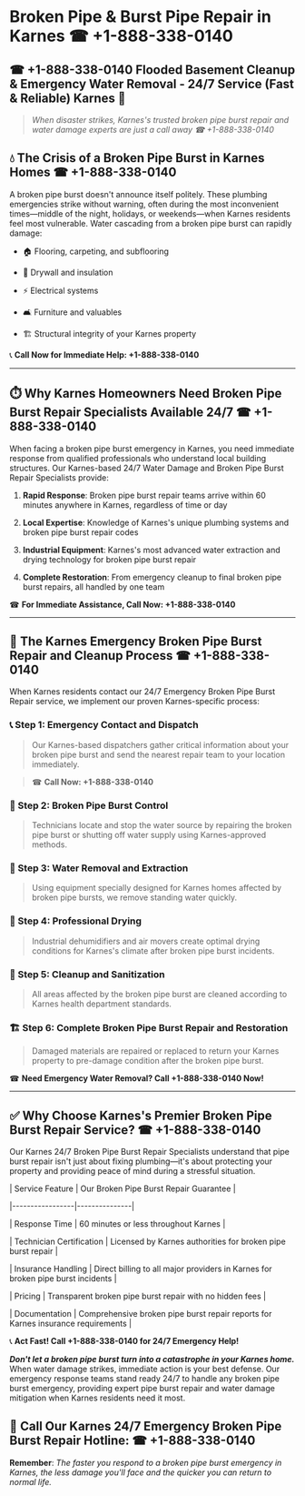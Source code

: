 # Broken Pipe & Burst Pipe Repair in Karnes ☎ +1-888-338-0140  
## ☎ +1-888-338-0140 Flooded Basement Cleanup & Emergency Water Removal - 24/7 Service (Fast & Reliable) Karnes 🚨  

> *When disaster strikes, Karnes's trusted broken pipe burst repair and water damage experts are just a call away ☎ +1-888-338-0140*  

## 💧 The Crisis of a Broken Pipe Burst in Karnes Homes ☎ +1-888-338-0140  

A broken pipe burst doesn't announce itself politely. These plumbing emergencies strike without warning, often during the most inconvenient times—middle of the night, holidays, or weekends—when Karnes residents feel most vulnerable. Water cascading from a broken pipe burst can rapidly damage:  

* 🏠 Flooring, carpeting, and subflooring  
* 🧱 Drywall and insulation  
* ⚡ Electrical systems  
* 🛋️ Furniture and valuables  
* 🏗️ Structural integrity of your Karnes property  

📞 **Call Now for Immediate Help: +1-888-338-0140**  

---  

## ⏱️ Why Karnes Homeowners Need Broken Pipe Burst Repair Specialists Available 24/7 ☎ +1-888-338-0140  

When facing a broken pipe burst emergency in Karnes, you need immediate response from qualified professionals who understand local building structures. Our Karnes-based 24/7 Water Damage and Broken Pipe Burst Repair Specialists provide:  

1. **Rapid Response**: Broken pipe burst repair teams arrive within 60 minutes anywhere in Karnes, regardless of time or day  
2. **Local Expertise**: Knowledge of Karnes's unique plumbing systems and broken pipe burst repair codes  
3. **Industrial Equipment**: Karnes's most advanced water extraction and drying technology for broken pipe burst repair  
4. **Complete Restoration**: From emergency cleanup to final broken pipe burst repairs, all handled by one team  

☎ **For Immediate Assistance, Call Now: +1-888-338-0140**  

---  

## 🔧 The Karnes Emergency Broken Pipe Burst Repair and Cleanup Process ☎ +1-888-338-0140  

When Karnes residents contact our 24/7 Emergency Broken Pipe Burst Repair service, we implement our proven Karnes-specific process:  

### 📞 Step 1: Emergency Contact and Dispatch  
> Our Karnes-based dispatchers gather critical information about your broken pipe burst and send the nearest repair team to your location immediately.  
> ☎ **Call Now: +1-888-338-0140**  

### 🚿 Step 2: Broken Pipe Burst Control  
> Technicians locate and stop the water source by repairing the broken pipe burst or shutting off water supply using Karnes-approved methods.  

### 🌊 Step 3: Water Removal and Extraction  
> Using equipment specially designed for Karnes homes affected by broken pipe bursts, we remove standing water quickly.  

### 💨 Step 4: Professional Drying  
> Industrial dehumidifiers and air movers create optimal drying conditions for Karnes's climate after broken pipe burst incidents.  

### 🧼 Step 5: Cleanup and Sanitization  
> All areas affected by the broken pipe burst are cleaned according to Karnes health department standards.  

### 🏗️ Step 6: Complete Broken Pipe Burst Repair and Restoration  
> Damaged materials are repaired or replaced to return your Karnes property to pre-damage condition after the broken pipe burst.  

☎ **Need Emergency Water Removal? Call +1-888-338-0140 Now!**  

---  

## ✅ Why Choose Karnes's Premier Broken Pipe Burst Repair Service? ☎ +1-888-338-0140  

Our Karnes 24/7 Broken Pipe Burst Repair Specialists understand that pipe burst repair isn't just about fixing plumbing—it's about protecting your property and providing peace of mind during a stressful situation.  

| Service Feature | Our Broken Pipe Burst Repair Guarantee |  
|-----------------|---------------|  
| Response Time | 60 minutes or less throughout Karnes |  
| Technician Certification | Licensed by Karnes authorities for broken pipe burst repair |  
| Insurance Handling | Direct billing to all major providers in Karnes for broken pipe burst incidents |  
| Pricing | Transparent broken pipe burst repair with no hidden fees |  
| Documentation | Comprehensive broken pipe burst repair reports for Karnes insurance requirements |  

📞 **Act Fast! Call +1-888-338-0140 for 24/7 Emergency Help!**  

***Don't let a broken pipe burst turn into a catastrophe in your Karnes home.*** When water damage strikes, immediate action is your best defense. Our emergency response teams stand ready 24/7 to handle any broken pipe burst emergency, providing expert pipe burst repair and water damage mitigation when Karnes residents need it most.  

## 📱 Call Our Karnes 24/7 Emergency Broken Pipe Burst Repair Hotline: ☎ +1-888-338-0140  

**Remember**: *The faster you respond to a broken pipe burst emergency in Karnes, the less damage you'll face and the quicker you can return to normal life.*
